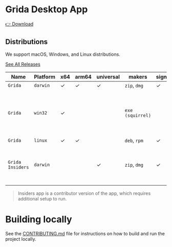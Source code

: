 # Grida Desktop App

[👉 Download](https://grida.co/downloads)

## Distributions

We support macOS, Windows, and Linux distributions.

[See All Releases](https://github.com/gridaco/grida/releases/latest)

| Name             | Platform | x64 | arm64 | universal | makers           | signed | notes                                         |
| ---------------- | -------- | --- | ----- | --------- | ---------------- | ------ | --------------------------------------------- |
| `Grida`          | `darwin` | ✓   | ✓     | ✓         | `zip`, `dmg`     | ✓      |                                               |
| `Grida`          | `win32`  | ✓   |       |           | `exe (squirrel)` |        | We only support x64 for win32 / not signed () |
| `Grida`          | `linux`  | ✓   | ✓     |           | `deb`, `rpm`     | ✓      |                                               |
| `Grida Insiders` | `darwin` |     |       | ✓         | `zip`, `dmg`     | ✓      | Insiders version is only available for MacOS  |

> Insiders app is a contributor version of the app, which requires additional setup to run.

# Building locally

See the [CONTRIBUTING.md](CONTRIBUTING.md) file for instructions on how to build and run the project locally.
